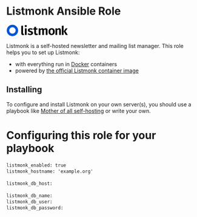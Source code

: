 <!--
SPDX-FileCopyrightText: 2025 Julian-Samuel Gebühr

SPDX-License-Identifier: AGPL-3.0-or-later
-->

# Listmonk Ansible Role

![Listmonk Logo](assets/listmonk.png)


Listmonk is a self-hosted newsletter and mailing list manager. This role helps you to set up Listmonk:

- with everything run in [Docker](https://www.docker.com/) containers
- powered by [the official Listmonk container image](https://hub.docker.com/r/listmonk/listmonk/)


## Installing

To configure and install Listmonk on your own server(s), you should use a playbook like [Mother of all self-hosting](https://github.com/mother-of-all-self-hosting/mash-playbook) or write your own.

# Configuring this role for your playbook

```
listmonk_enabled: true
listmonk_hostname: 'example.org'

listmonk_db_host:

listmonk_db_name:
listmonk_db_user:
listmonk_db_password:
```

